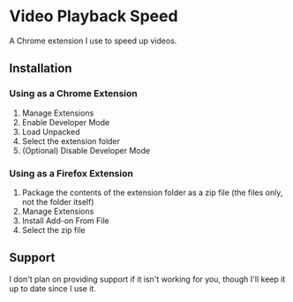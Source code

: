 # Video Playback Speed
A Chrome extension I use to speed up videos.

## Installation

### Using as a Chrome Extension
1. Manage Extensions
2. Enable Developer Mode
3. Load Unpacked
4. Select the extension folder
5. (Optional) Disable Developer Mode

### Using as a Firefox Extension
1. Package the contents of the extension folder as a zip file (the files only, not the folder itself)
2. Manage Extensions
3. Install Add-on From File
4. Select the zip file

## Support
I don't plan on providing support if it isn't working for you, though I'll keep it up to date since I use it.
